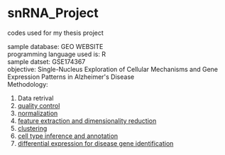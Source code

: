 # snRNA_Project
codes used for my thesis project

sample database: GEO WEBSITE<br>
programming language used is: R<br>
sample datset: GSE174367 <br>
objective: Single-Nucleus Exploration of Cellular Mechanisms and Gene Expression Patterns in Alzheimer's Disease<br>
Methodology: <ol>
<li> Data retrival</li> <a href="/snRNA_Project/code_to_load.R">
<li>quality control</li> <a href= "/snRNA">
<li>normalization</li>
<li>feature extraction and dimensionality reduction</li>
<li>clustering</li>
<li>cell type inference and annotation</li>
<li>differential expression for disease gene identification</li>
</ol>
